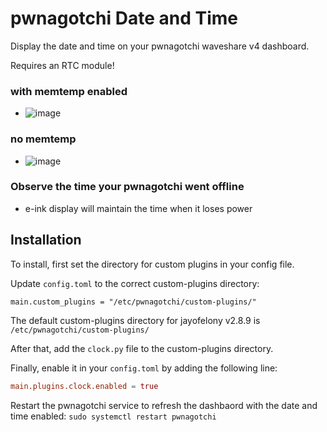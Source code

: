 # pwnagotchi Date and Time

Display the date and time on your pwnagotchi waveshare v4 dashboard.

Requires an RTC module!


### with memtemp enabled<br>
  - ![image](https://github.com/BigPawTate/pwnagotchi-datetime/assets/116862308/5227b2c8-3c9d-4a35-9184-5292abfeab92)

### no memtemp<br>
  - ![image](https://github.com/BigPawTate/pwnagotchi-datetime/assets/116862308/2c290cdb-0abd-47ee-bcab-9ab632f4e2fa)

### Observe the time your pwnagotchi went offline
  - e-ink display will maintain the time when it loses power


## Installation

To install, first set the directory for custom plugins in your config file.  

Update `config.toml` to the correct custom-plugins directory:  

```
main.custom_plugins = "/etc/pwnagotchi/custom-plugins/"
```

The default custom-plugins directory for jayofelony v2.8.9 is `/etc/pwnagotchi/custom-plugins/` 

After that, add the `clock.py` file to the custom-plugins directory.

Finally, enable it in your `config.toml` by adding the following line:

```toml
main.plugins.clock.enabled = true
```

Restart the pwnagotchi service to refresh the dashbaord with the date and time enabled:  `sudo systemctl restart pwnagotchi`

